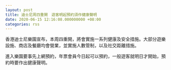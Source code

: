 ```yaml
---
layout: post
title: 迪士尼周四重開　遊客明起預約須作健康聲明
date: 2020-06-15 12:16:08.000000000 +08:00
categories: rss
---
```


香港迪士尼樂園宣布，本周四重開，將會實施一系列健康及安全措施。大部分遊樂設施、商店及餐廳均會營業，並實施人數管制，以及社交距離措施。

進入樂園要事先上網預約，年票會員今日起可以預約，一般遊客就明日才開始，預約時要作出健康聲明。
